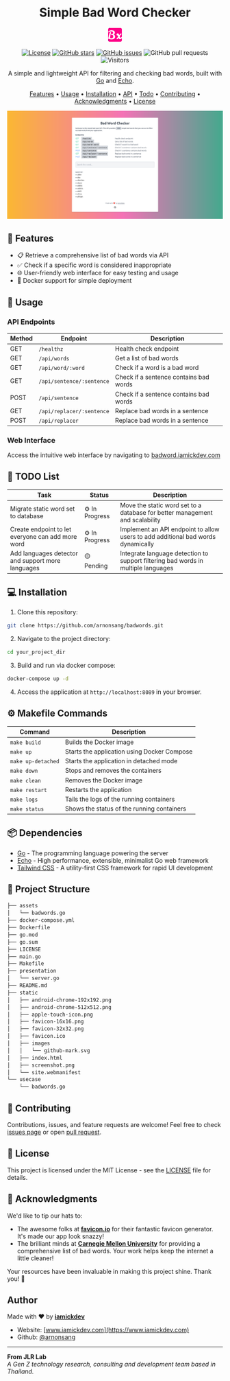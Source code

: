 <div align="center">

# Simple Bad Word Checker

![Logo](static/favicon-32x32.png)

[![License](https://img.shields.io/badge/license-MIT-blue.svg)](https://opensource.org/licenses/MIT) [![GitHub stars](https://img.shields.io/github/stars/arnonsang/badwords.svg?style=social)](https://github.com/arnonsang/badwords/stargazers) [![GitHub issues](https://img.shields.io/github/issues/arnonsang/badwords.svg)](https://github.com/arnonsang/badwords/issues) ![GitHub pull requests](https://img.shields.io/github/issues-pr/arnonsang/badwords.svg) ![Visitors](https://visitor-badge.glitch.me/badge?page_id=arnonsang.badwords)

A simple and lightweight API for filtering and checking bad words, built with [Go](https://go.dev/) and [Echo](https://echo.labstack.com/).

[Features](#-features) • [Usage](#-usage) • [Installation](#-installation) • [API](#api-endpoints) • [Todo](#-to-do-list) • [Contributing](#-contributing) • [Acknowledgments](#-acknowledgments) • [License](#license)

![Screenshot](static/screenshot.png)

</div>

## 🌟 Features

- 📋 Retrieve a comprehensive list of bad words via API
- ✅ Check if a specific word is considered inappropriate
- 🌐 User-friendly web interface for easy testing and usage
- 🐳 Docker support for simple deployment

## 🚀 Usage

### API Endpoints

| Method | Endpoint                  | Description                                       |
| ------ | ------------------------- | ------------------------------------------------- |
| GET    | `/healthz`                | Health check endpoint                             |
| GET    | `/api/words`              | Get a list of bad words                          |
| GET    | `/api/word/:word`         | Check if a word is a bad word                    |
| GET    | `/api/sentence/:sentence` | Check if a sentence contains bad words            |
| POST   | `/api/sentence`           | Check if a sentence contains bad words            |
| GET    | `/api/replacer/:sentence` | Replace bad words in a sentence                   |
| POST   | `/api/replacer`           | Replace bad words in a sentence                   |



### Web Interface

Access the intuitive web interface by navigating to [badword.iamickdev.com](https://badwords.iamickdev.com)


## 📝 TODO List

| Task                           | Status          | Description                               |
|--------------------------------|-----------------|-------------------------------------------|
| Migrate static word set to database   | ⚙️ In Progress   | Move the static word set to a database for better management and scalability |
| Create endpoint to let everyone can add more word   | ⚙️ In Progress  | Implement an API endpoint to allow users to add additional bad words dynamically |
| Add languages detector and support more languages   | 🟡 Pending     | Integrate language detection to support filtering bad words in multiple languages |


## 💻 Installation

1. Clone this repository:
```bash
git clone https://github.com/arnonsang/badwords.git
```
2. Navigate to the project directory:
```bash
cd your_project_dir
```
3. Build and run via docker compose:
```bash
docker-compose up -d
```
4. Access the application at `http://localhost:8089` in your browser.

## ⚙️ Makefile Commands

| Command | Description |
|---------|-------------|
| `make build` | Builds the Docker image |
| `make up` | Starts the application using Docker Compose |
| `make up-detached` | Starts the application in detached mode |
| `make down` | Stops and removes the containers |
| `make clean` | Removes the Docker image |
| `make restart` | Restarts the application |
| `make logs` | Tails the logs of the running containers |
| `make status` | Shows the status of the running containers |

## 📦 Dependencies

- [Go](https://golang.org/) - The programming language powering the server
- [Echo](https://echo.labstack.com/) - High performance, extensible, minimalist Go web framework
- [Tailwind CSS](https://tailwindcss.com/) - A utility-first CSS framework for rapid UI development

## 📁 Project Structure
```bash
├── assets
│   └── badwords.go
├── docker-compose.yml
├── Dockerfile
├── go.mod
├── go.sum
├── LICENSE
├── main.go
├── Makefile
├── presentation
│   └── server.go
├── README.md
├── static
│   ├── android-chrome-192x192.png
│   ├── android-chrome-512x512.png
│   ├── apple-touch-icon.png
│   ├── favicon-16x16.png
│   ├── favicon-32x32.png
│   ├── favicon.ico
│   ├── images
│   │   └── github-mark.svg
│   ├── index.html
│   ├── screenshot.png
│   └── site.webmanifest
└── usecase
    └── badwords.go
```

## 🎉 Contributing

Contributions, issues, and feature requests are welcome! Feel free to check [issues page](https://github.com/arnonsang/badwords/issues) or open [pull request](https://github.com/arnonsang/badwords/pulls).

## 📄 License

This project is licensed under the MIT License - see the [LICENSE](LICENSE) file for details.

## 🙏 Acknowledgments

We'd like to tip our hats to:

- The awesome folks at **[favicon.io](https://favicon.io/favicon-generator/)** for their fantastic favicon generator. It's made our app look snazzy!
- The brilliant minds at **[Carnegie Mellon University](https://www.cs.cmu.edu/~biglou/resources/bad-words.txt)** for providing a comprehensive list of bad words. Your work helps keep the internet a little cleaner!

Your resources have been invaluable in making this project shine. Thank you! 🌟

## Author

Made with ❤️ by **[iamickdev](https://www.iamickdev.com)**
- Website: [www.iamickdev.com](https://www.iamickdev.com)
- Github: [@arnonsang](https://github.com/arnonsang)

---

**From JLR Lab**  
*A Gen Z technology research, consulting and development team based in Thailand.*

